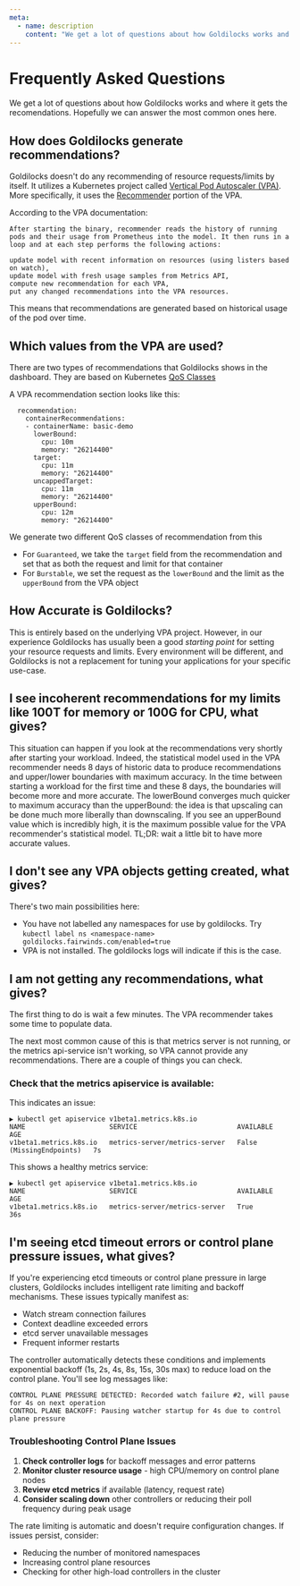 ```yaml
---
meta:
  - name: description
    content: "We get a lot of questions about how Goldilocks works and where it gets the recomendations. Hopefully we can answer the most common ones here"
---
```

# Frequently Asked Questions

We get a lot of questions about how Goldilocks works and where it gets the recomendations. Hopefully we can answer the most common ones here.

## How does Goldilocks generate recommendations?

Goldilocks doesn't do any recommending of resource requests/limits by itself. It utilizes a Kubernetes project called [Vertical Pod Autoscaler (VPA)](https://github.com/kubernetes/autoscaler/tree/master/vertical-pod-autoscaler). More specifically, it uses the [Recommender](https://github.com/kubernetes/autoscaler/blob/master/vertical-pod-autoscaler/pkg/recommender/README.md) portion of the VPA.

According to the VPA documentation:

```
After starting the binary, recommender reads the history of running pods and their usage from Prometheus into the model. It then runs in a loop and at each step performs the following actions:

update model with recent information on resources (using listers based on watch),
update model with fresh usage samples from Metrics API,
compute new recommendation for each VPA,
put any changed recommendations into the VPA resources.
```

This means that recommendations are generated based on historical usage of the pod over time.

## Which values from the VPA are used?

There are two types of recommendations that Goldilocks shows in the dashboard. They are based on Kubernetes [QoS Classes](https://kubernetes.io/docs/tasks/configure-pod-container/quality-service-pod/)

A VPA recommendation section looks like this:

```
  recommendation:
    containerRecommendations:
    - containerName: basic-demo
      lowerBound:
        cpu: 10m
        memory: "26214400"
      target:
        cpu: 11m
        memory: "26214400"
      uncappedTarget:
        cpu: 11m
        memory: "26214400"
      upperBound:
        cpu: 12m
        memory: "26214400"
```

We generate two different QoS classes of recommendation from this

* For `Guaranteed`, we take the `target` field from the recommendation and set that as both the request and limit for that container
* For `Burstable`, we set the request as the `lowerBound` and the limit as the `upperBound` from the VPA object

## How Accurate is Goldilocks?

This is entirely based on the underlying VPA project. However, in our experience Goldilocks has usually been a good _starting point_ for setting your resource requests and limits. Every environment will be different, and Goldilocks is not a replacement for tuning your applications for your specific use-case.

## I see incoherent recommendations for my limits like 100T for memory or 100G for CPU, what gives?

This situation can happen if you look at the recommendations very shortly after starting your workload.
Indeed, the statistical model used in the VPA recommender needs 8 days of historic data to produce recommendations and upper/lower boundaries with maximum accuracy. In the time between starting a workload for the first time and these 8 days, the boundaries will become more and more accurate. The lowerBound converges much quicker to maximum accuracy than the upperBound: the idea is that upscaling can be done much more liberally than downscaling. 
If you see an upperBound value which is incredibly high, it is the maximum possible value for the VPA recommender's statistical model.
TL;DR: wait a little bit to have more accurate values.

## I don't see any VPA objects getting created, what gives?

There's two main possibilities here:

* You have not labelled any namespaces for use by goldilocks. Try `kubectl label ns <namespace-name> goldilocks.fairwinds.com/enabled=true`
* VPA is not installed. The goldilocks logs will indicate if this is the case.

## I am not getting any recommendations, what gives?

The first thing to do is wait a few minutes. The VPA recommender takes some time to populate data.

The next most common cause of this is that metrics server is not running, or the metrics api-service isn't working, so VPA cannot provide any recommendations. There are a couple of things you can check.

### Check that the metrics apiservice is available:

This indicates an issue:
```
▶ kubectl get apiservice v1beta1.metrics.k8s.io
NAME                     SERVICE                         AVAILABLE                  AGE
v1beta1.metrics.k8s.io   metrics-server/metrics-server   False (MissingEndpoints)   7s
```

This shows a healthy metrics service:
```
▶ kubectl get apiservice v1beta1.metrics.k8s.io
NAME                     SERVICE                         AVAILABLE   AGE
v1beta1.metrics.k8s.io   metrics-server/metrics-server   True        36s
```

## I'm seeing etcd timeout errors or control plane pressure issues, what gives?

If you're experiencing etcd timeouts or control plane pressure in large clusters, Goldilocks includes intelligent rate limiting and backoff mechanisms. These issues typically manifest as:

* Watch stream connection failures
* Context deadline exceeded errors
* etcd server unavailable messages
* Frequent informer restarts

The controller automatically detects these conditions and implements exponential backoff (1s, 2s, 4s, 8s, 15s, 30s max) to reduce load on the control plane. You'll see log messages like:

```
CONTROL PLANE PRESSURE DETECTED: Recorded watch failure #2, will pause for 4s on next operation
CONTROL PLANE BACKOFF: Pausing watcher startup for 4s due to control plane pressure
```

### Troubleshooting Control Plane Issues

1. **Check controller logs** for backoff messages and error patterns
2. **Monitor cluster resource usage** - high CPU/memory on control plane nodes
3. **Review etcd metrics** if available (latency, request rate)
4. **Consider scaling down** other controllers or reducing their poll frequency during peak usage

The rate limiting is automatic and doesn't require configuration changes. If issues persist, consider:
* Reducing the number of monitored namespaces
* Increasing control plane resources
* Checking for other high-load controllers in the cluster
